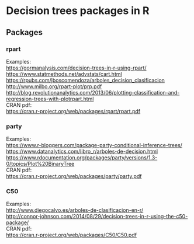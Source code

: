 # Decision trees packages in R

## Packages

### rpart

Examples: <br>
https://gormanalysis.com/decision-trees-in-r-using-rpart/ <br>
https://www.statmethods.net/advstats/cart.html <br>
https://rpubs.com/jboscomendoza/arboles_decision_clasificacion <br>
http://www.milbo.org/rpart-plot/prp.pdf <br>
http://blog.revolutionanalytics.com/2013/06/plotting-classification-and-regression-trees-with-plotrpart.html <br>
CRAN pdf: <br>
https://cran.r-project.org/web/packages/rpart/rpart.pdf

### party

Examples: <br>
https://www.r-bloggers.com/package-party-conditional-inference-trees/ <br>
https://www.datanalytics.com/libro_r/arboles-de-decision.html <br>
https://www.rdocumentation.org/packages/party/versions/1.3-0/topics/Plot%20BinaryTree <br>
CRAN pdf: <br>
https://cran.r-project.org/web/packages/party/party.pdf

### C50

Examples: <br>
http://www.diegocalvo.es/arboles-de-clasificacion-en-r/ <br>
http://connor-johnson.com/2014/08/29/decision-trees-in-r-using-the-c50-package/ <br>
CRAN pdf: <br>
https://cran.r-project.org/web/packages/C50/C50.pdf


